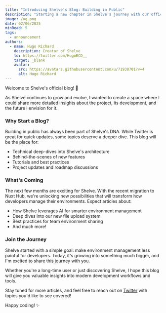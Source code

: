 ```yaml
---
title: "Introducing Shelve's Blog: Building in Public"
description: "Starting a new chapter in Shelve's journey with our official blog, where we'll share insights, updates, and the journey of building a modern developer tool."
image: /og.png
date: 02/06/2025
minRead: 5
tags:
  - announcement
authors:
  - name: Hugo Richard
    description: Creator of Shelve
    to: https://twitter.com/HugoRCD__
    target: _blank
    avatar:
      src: https://avatars.githubusercontent.com/u/71938701?v=4
      alt: Hugo Richard
---
```


Welcome to Shelve's official blog! 👋

As Shelve continues to grow and evolve, I wanted to create a space where I could share more detailed insights about the project, its development, and the future I envision for it.

### Why Start a Blog?

Building in public has always been part of Shelve's DNA. While Twitter is great for quick updates, some topics deserve a deeper dive. This blog will be the place for:

- Technical deep-dives into Shelve's architecture
- Behind-the-scenes of new features
- Tutorials and best practices
- Project updates and roadmap discussions

### What's Coming

The next few months are exciting for Shelve. With the recent migration to Nuxt Hub, we're unlocking new possibilities that will transform how developers manage their environments. Expect articles about:

- How Shelve leverages AI for smarter environment management
- Deep dives into our new file upload system
- Best practices for team environment sharing
- And much more!

### Join the Journey

Shelve started with a simple goal: make environment management less painful for developers. Today, it's growing into something much bigger, and I'm excited to share this journey with you.

Whether you're a long-time user or just discovering Shelve, I hope this blog will give you valuable insights into modern development workflows and tools.

Stay tuned for more articles, and feel free to reach out on [Twitter](https://twitter.com/HugoRCD__) with topics you'd like to see covered!

Happy coding! ✨
